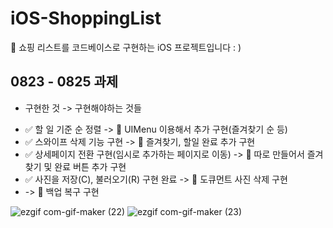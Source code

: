# iOS-ShoppingList
🛒 쇼핑 리스트를 코드베이스로 구현하는 iOS 프로젝트입니다 : )


## 0823 - 0825 과제
* 구현한 것 -> 구현해야하는 것들 <br>
- ✅ 할 일 기준 순 정렬 -> 🦺 UIMenu 이용해서 추가 구현(즐겨찾기 순 등)<br>
- ✅ 스와이프 삭제 기능 구현 -> 🦺 즐겨찾기, 할일 완료 추가 구현 <br>
- ✅ 상세페이지 전환 구현(임시로 추가하는 페이지로 이동) -> 🦺 따로 만들어서 즐겨찾기 및 완료 버튼 추가 구현<br>
- ✅ 사진을 저장(C), 불러오기(R) 구현 완료 -> 🦺 도큐먼트 사진 삭제 구현<br>
-  -> 🦺 백업 복구 구현 <br>

![ezgif com-gif-maker (22)](https://user-images.githubusercontent.com/50474006/186749929-5ab9b270-c3a9-4bb0-9f4f-a273922ab6e6.gif)
![ezgif com-gif-maker (23)](https://user-images.githubusercontent.com/50474006/186749935-0f849544-180f-4865-aa2a-cd38d5511827.gif)
